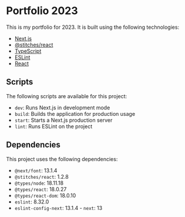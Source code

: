# Portfolio 2023

This is my portfolio for 2023. It is built using the following technologies:

- [Next.js](https://nextjs.org/)
- [@stitches/react](https://stitches.dev/)
- [TypeScript](https://www.typescriptlang.org/)
- [ESLint](https://eslint.org/)
- [React](https://reactjs.org/)

## Scripts

The following scripts are available for this project:

- `dev`: Runs Next.js in development mode
- `build`: Builds the application for production usage
- `start`: Starts a Next.js production server
- `lint`: Runs ESLint on the project

## Dependencies

This project uses the following dependencies:

- `@next/font`: 13.1.4
- `@stitches/react`: 1.2.8
- `@types/node`: 18.11.18
- `@types/react`: 18.0.27
- `@types/react-dom`: 18.0.10
- `eslint`: 8.32.0
- `eslint-config-next`: 13.1.4 - `next`: 13
